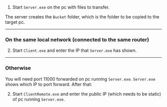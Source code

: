 ﻿
1. Start `Server.exe` on the pc with files to transfer.

The server creates the `Bucket` folder, which is the folder to be copied to the target pc.

---

### On the same local network (connected to the same router)

2. Start `Client.exe` and enter the IP that `Server.exe` has shown.

---

### Otherwise

You will need port 11000 forwarded on pc running `Server.exe`.
`Server.exe` shows which IP to port forward. After that:

2. Start `ClientRemote.exe` and enter the public IP (which needs to be static) of pc running `Server.exe`.
